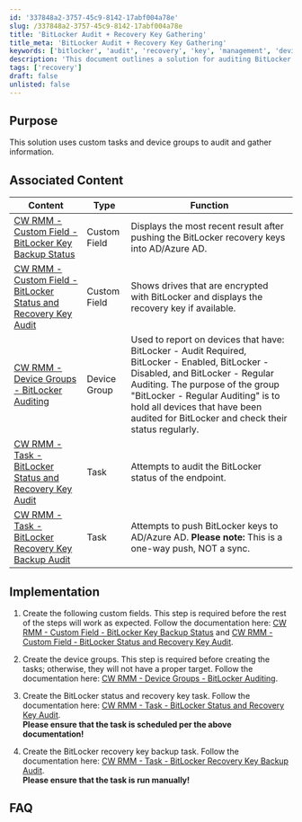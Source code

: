```yaml
---
id: '337848a2-3757-45c9-8142-17abf004a78e'
slug: /337848a2-3757-45c9-8142-17abf004a78e
title: 'BitLocker Audit + Recovery Key Gathering'
title_meta: 'BitLocker Audit + Recovery Key Gathering'
keywords: ['bitlocker', 'audit', 'recovery', 'key', 'management', 'device', 'groups', 'custom', 'tasks']
description: 'This document outlines a solution for auditing BitLocker status and managing recovery keys using custom tasks and device groups in ConnectWise RMM. It provides step-by-step implementation instructions and associated content for effective management.'
tags: ['recovery']
draft: false
unlisted: false
---
```


## Purpose

This solution uses custom tasks and device groups to audit and gather information.

## Associated Content

| Content                                                                                       | Type         | Function                                                                                                                                                       |
|-----------------------------------------------------------------------------------------------|--------------|----------------------------------------------------------------------------------------------------------------------------------------------------------------|
| [CW RMM - Custom Field - BitLocker Key Backup Status](/docs/362c3958-f97e-4f40-bd1d-89cbfed9b17f) | Custom Field | Displays the most recent result after pushing the BitLocker recovery keys into AD/Azure AD.                                                                   |
| [CW RMM - Custom Field - BitLocker Status and Recovery Key Audit](/docs/a7785954-5a6d-4003-9d0e-c919e1a96b0c) | Custom Field | Shows drives that are encrypted with BitLocker and displays the recovery key if available.                                                                    |
| [CW RMM - Device Groups - BitLocker Auditing](/docs/38b92368-f583-426c-b8f1-5f3b6d56b410) | Device Group | Used to report on devices that have: BitLocker - Audit Required, BitLocker - Enabled, BitLocker - Disabled, and BitLocker - Regular Auditing. The purpose of the group "BitLocker - Regular Auditing" is to hold all devices that have been audited for BitLocker and check their status regularly. |
| [CW RMM - Task - BitLocker Status and Recovery Key Audit](/docs/9682b5a8-d821-43f6-9b77-59d43b6ef015) | Task         | Attempts to audit the BitLocker status of the endpoint.                                                                                                      |
| [CW RMM - Task - BitLocker Recovery Key Backup Audit](/docs/b469ea90-0c1b-421b-89e2-be5c91501035) | Task         | Attempts to push BitLocker keys to AD/Azure AD. **Please note:** This is a one-way push, NOT a sync.                                                         |

## Implementation

1. Create the following custom fields. This step is required before the rest of the steps will work as expected. Follow the documentation here: [CW RMM - Custom Field - BitLocker Key Backup Status](/docs/362c3958-f97e-4f40-bd1d-89cbfed9b17f) and [CW RMM - Custom Field - BitLocker Status and Recovery Key Audit](/docs/a7785954-5a6d-4003-9d0e-c919e1a96b0c).

2. Create the device groups. This step is required before creating the tasks; otherwise, they will not have a proper target. Follow the documentation here: [CW RMM - Device Groups - BitLocker Auditing](/docs/38b92368-f583-426c-b8f1-5f3b6d56b410).

3. Create the BitLocker status and recovery key task. Follow the documentation here: [CW RMM - Task - BitLocker Status and Recovery Key Audit](/docs/9682b5a8-d821-43f6-9b77-59d43b6ef015).  
   **Please ensure that the task is scheduled per the above documentation!**

4. Create the BitLocker recovery key backup task. Follow the documentation here: [CW RMM - Task - BitLocker Recovery Key Backup Audit](/docs/b469ea90-0c1b-421b-89e2-be5c91501035).  
   **Please ensure that the task is run manually!**

## FAQ




